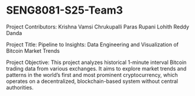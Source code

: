 # SENG8081-S25-Team3

 Project Contributors:
  Krishna Vamsi Chrukupalli
  Paras Rupani
  Lohith Reddy Danda 

  
  Project Title:
  Pipeline to Insights: Data Engineering and Visualization of Bitcoin Market Trends

 
  Project Objective:
  This project analyzes historical 1-minute interval Bitcoin trading data from various exchanges. It aims to explore market trends and patterns in the world’s first and most prominent cryptocurrency, which operates on a decentralized, blockchain-based system without central authorities.
  
  
  
